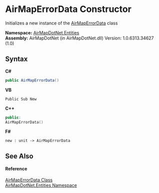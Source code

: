 # AirMapErrorData Constructor 
 

Initializes a new instance of the <a href="5991273b-b04f-f9ca-8a1b-8d1733b7bc7b">AirMapErrorData</a> class

**Namespace:**&nbsp;<a href="98571a09-2783-53ee-6a50-029c1c8ea39b">AirMapDotNet.Entities</a><br />**Assembly:**&nbsp;AirMapDotNet (in AirMapDotNet.dll) Version: 1.0.6313.34627 (1.0)

## Syntax

**C#**<br />
``` C#
public AirMapErrorData()
```

**VB**<br />
``` VB
Public Sub New
```

**C++**<br />
``` C++
public:
AirMapErrorData()
```

**F#**<br />
``` F#
new : unit -> AirMapErrorData
```


## See Also


#### Reference
<a href="5991273b-b04f-f9ca-8a1b-8d1733b7bc7b">AirMapErrorData Class</a><br /><a href="98571a09-2783-53ee-6a50-029c1c8ea39b">AirMapDotNet.Entities Namespace</a><br />